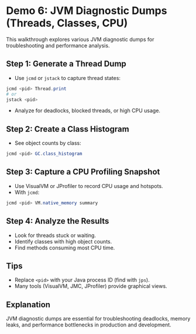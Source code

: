 # Demo 6: JVM Diagnostic Dumps (Threads, Classes, CPU)

This walkthrough explores various JVM diagnostic dumps for troubleshooting and performance analysis.

## Step 1: Generate a Thread Dump
- Use `jcmd` or `jstack` to capture thread states:
```powershell
jcmd <pid> Thread.print
# or
jstack <pid>
```
- Analyze for deadlocks, blocked threads, or high CPU usage.

## Step 2: Create a Class Histogram
- See object counts by class:
```powershell
jcmd <pid> GC.class_histogram
```

## Step 3: Capture a CPU Profiling Snapshot
- Use VisualVM or JProfiler to record CPU usage and hotspots.
- With `jcmd`:
```powershell
jcmd <pid> VM.native_memory summary
```

## Step 4: Analyze the Results
- Look for threads stuck or waiting.
- Identify classes with high object counts.
- Find methods consuming most CPU time.

## Tips
- Replace `<pid>` with your Java process ID (find with `jps`).
- Many tools (VisualVM, JMC, JProfiler) provide graphical views.

## Explanation
JVM diagnostic dumps are essential for troubleshooting deadlocks, memory leaks, and performance bottlenecks in production and development.
